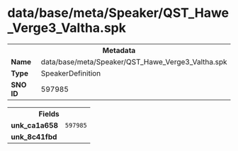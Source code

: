 <h1>data/base/meta/Speaker/QST_Hawe_Verge3_Valtha.spk</h1><table><tr><th colspan="100%">Metadata</th></tr><tr><td><b>Name</b></td><td>data/base/meta/Speaker/QST_Hawe_Verge3_Valtha.spk</td></tr><tr><td><b>Type</b></td><td>SpeakerDefinition</td></tr><tr><td><b>SNO ID</b></td><td>597985</td></tr></table>

<table><tr><th colspan="100%">Fields</th></tr><tr><td><b>unk_ca1a658</b></td><td><code>597985</code></td></tr><tr><td><b>unk_8c41fbd</b></td><td></td></tr></table>

